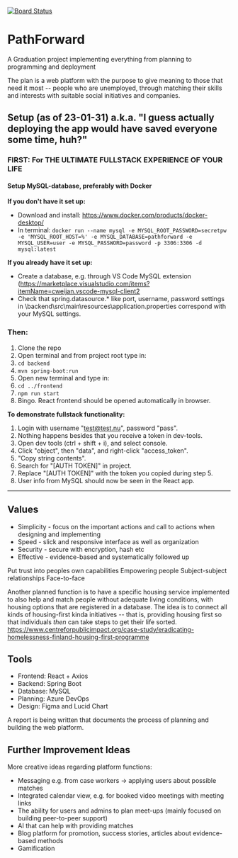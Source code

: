 [![Board Status](https://dev.azure.com/amyhrman/6c206168-8cf6-49a9-a8df-8c1c911ad5dd/f1f6591f-88d0-4a4d-8069-ca8c7d4f8b25/_apis/work/boardbadge/1f6486d8-4e67-4141-9f99-379364d8962f)](https://dev.azure.com/amyhrman/6c206168-8cf6-49a9-a8df-8c1c911ad5dd/_boards/board/t/f1f6591f-88d0-4a4d-8069-ca8c7d4f8b25/Microsoft.RequirementCategory)
# PathForward
A Graduation project implementing everything from planning to programming and deployment

The plan is a web platform with the purpose to give meaning to those that need it most -- people who are unemployed, through matching their skills and interests with suitable social initiatives and companies.

## Setup (as of 23-01-31) a.k.a. "I guess actually deploying the app would have saved everyone some time, huh?"
### FIRST: For THE ULTIMATE FULLSTACK EXPERIENCE OF YOUR LIFE
#### Setup MySQL-database, preferably with Docker
**If you don't have it set up:**
* Download and install: https://www.docker.com/products/docker-desktop/
* In terminal: ```docker run --name mysql -e MYSQL_ROOT_PASSWORD=secretpw -e 'MYSQL_ROOT_HOST=%' -e MYSQL_DATABASE=pathforward -e MYSQL_USER=user -e MYSQL_PASSWORD=password -p 3306:3306 -d mysql:latest```

**If you already have it set up:**
* Create a database, e.g. through VS Code MySQL extension (https://marketplace.visualstudio.com/items?itemName=cweijan.vscode-mysql-client2
* Check that spring.datasource.* like port, username, password settings in <project-root-folder>\backend\src\main\resources\application.properties correspond with your MySQL settings.
  
### Then:
1. Clone the repo
2. Open terminal and from project root type in:
3. ```cd backend```
4. ```mvn spring-boot:run```
5. Open new terminal and type in:
6. ```cd ../frontend```
7. ```npm run start```
8. Bingo. React frontend should be opened automatically in browser.

**To demonstrate fullstack functionality:**
1. Login with username "test@test.nu", password "pass".
2. Nothing happens besides that you receive a token in dev-tools.
3. Open dev tools (ctrl + shift + i), and select console.
4. Click "object", then "data", and right-click "access_token".
5. "Copy string contents".
6. Search for "[AUTH TOKEN]" in project.
7. Replace "[AUTH TOKEN]" with the token you copied during step 5.
8. User info from MySQL should now be seen in the React app.
---
## Values
* Simplicity - focus on the important actions and call to actions when designing and implementing
* Speed - slick and responsive interface as well as organization
* Security - secure with encryption, hash etc
* Effective - evidence-based and systematically followed up

Put trust into peoples own capabilities
Empowering people
Subject-subject relationships
Face-to-face

Another planned function is to have a specific housing service implemented to also help and match people without adequate living conditions, with housing options that are registered in a database. The idea is to connect all kinds of housing-first kinda initiatives -- that is, providing housing first so that individuals *then* can take steps to get their life sorted. https://www.centreforpublicimpact.org/case-study/eradicating-homelessness-finland-housing-first-programme

## Tools
* Frontend: React + Axios
* Backend: Spring Boot
* Database: MySQL
* Planning: Azure DevOps
* Design: Figma and Lucid Chart

A report is being written that documents the process of planning and building the web platform.

## Further Improvement Ideas
More creative ideas regarding platform functions:
* Messaging e.g. from case workers -> applying users about possible matches
* Integrated calendar view, e.g. for booked video meetings with meeting links
* The ability for users and admins to plan meet-ups (mainly focused on building peer-to-peer support)
* AI that can help with providing matches
* Blog platform for promotion, success stories, articles about evidence-based methods
* Gamification


